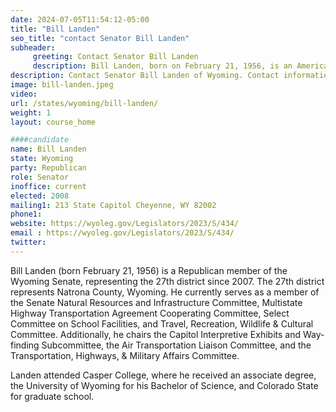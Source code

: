 ```yaml
---
date: 2024-07-05T11:54:12-05:00
title: "Bill Landen"
seo_title: "contact Senator Bill Landen"
subheader:
     greeting: Contact Senator Bill Landen
     description: Bill Landen, born on February 21, 1956, is an American politician affiliated with the Republican Party. He has been a member of the Wyoming State Senate, representing District 27, since assuming office in 2007.
description: Contact Senator Bill Landen of Wyoming. Contact information for Bill Landen includes email address, phone number, and mailing address.
image: bill-landen.jpeg
video:
url: /states/wyoming/bill-landen/
weight: 1
layout: course_home

####candidate
name: Bill Landen
state: Wyoming
party: Republican
role: Senator
inoffice: current
elected: 2008
mailing1: 213 State Capitol Cheyenne, WY 82002
phone1: 
website: https://wyoleg.gov/Legislators/2023/S/434/
email : https://wyoleg.gov/Legislators/2023/S/434/
twitter: 
---
```

Bill Landen (born February 21, 1956) is a Republican member of the Wyoming Senate, representing the 27th district since 2007. The 27th district represents Natrona County, Wyoming. He currently serves as a member of the Senate Natural Resources and Infrastructure Committee, Multistate Highway Transportation Agreement Cooperating Committee, Select Committee on School Facilities, and Travel, Recreation, Wildlife & Cultural Committee. Additionally, he chairs the Capitol Interpretive Exhibits and Way-finding Subcommittee, the Air Transportation Liaison Committee, and the Transportation, Highways, & Military Affairs Committee.

Landen attended Casper College, where he received an associate degree, the University of Wyoming for his Bachelor of Science, and Colorado State for graduate school.
